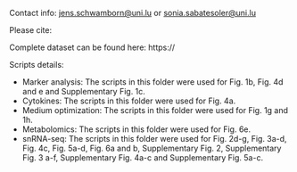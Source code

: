 Contact info: jens.schwamborn@uni.lu or sonia.sabatesoler@uni.lu

Please cite: 

Complete dataset can be found here: https://

Scripts details:
- Marker analysis: The scripts in this folder were used for Fig. 1b, Fig. 4d and e and Supplementary Fig. 1c.
- Cytokines: The scripts in this folder were used for Fig. 4a.
- Medium optimization: The scripts in this folder were used for Fig. 1g and 1h.
- Metabolomics: The scripts in this folder were used for Fig. 6e.
- snRNA-seq: The scripts in this folder were used for Fig. 2d-g, Fig. 3a-d, Fig. 4c, Fig. 5a-d, Fig. 6a and b, Supplementary Fig. 2, 
             Supplementary Fig. 3 a-f, Supplementary Fig. 4a-c and Supplementary Fig. 5a-c.

